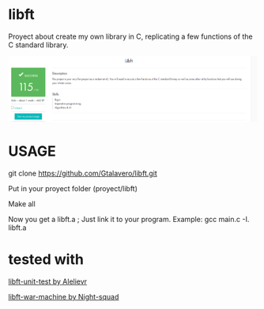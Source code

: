 # libft
Proyect about create my own library in C, replicating a few functions of the C standard library.

![MARK](https://raw.githubusercontent.com/Gtalavero/libft/master/assets/success115.png)

# USAGE
  git clone https://github.com/Gtalavero/libft.git

Put in your proyect folder (proyect/libft)

  Make all

Now you get a libft.a ; Just link it to your program. Example: 
  gcc main.c -I. libft.a
# tested with
[libft-unit-test by Alelievr](https://github.com/alelievr/libft-unit-test)

[libft-war-machine by Night-squad](https://github.com/Night-squad/libft-war-machine-v2019)
